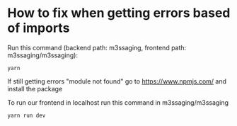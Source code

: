 # How to fix when getting errors based of imports

Run this command (backend path: m3ssaging, frontend path: m3ssaging/m3ssaging):
```shell
yarn
```

If still getting errors "module not found" go to https://www.npmjs.com/ and install the package

To run our frontend in localhost run this command in m3ssaging/m3ssaging
```shell
yarn run dev
```
